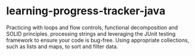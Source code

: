 # learning-progress-tracker-java
 Practicing with loops and flow controls, functional decomposition and SOLID principles. processing strings and leveraging the JUnit testing framework to ensure your code is bug-free. Using appropriate collections, such as lists and maps, to sort and filter data.
